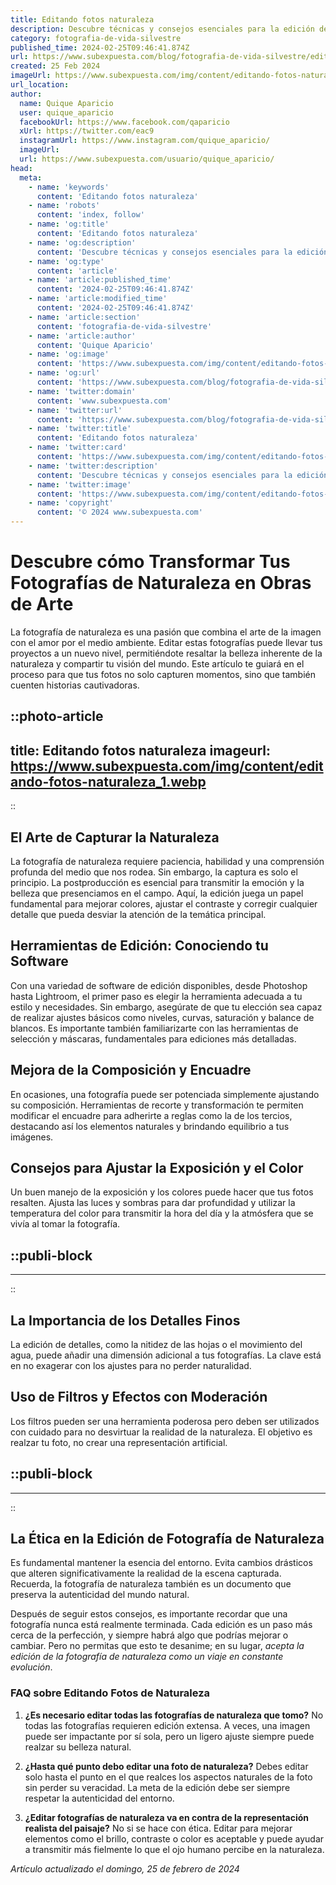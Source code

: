```yaml
---
title: Editando fotos naturaleza
description: Descubre técnicas y consejos esenciales para la edición de fotos de naturaleza que capturarán la belleza del mundo.
category: fotografia-de-vida-silvestre
published_time: 2024-02-25T09:46:41.874Z
url: https://www.subexpuesta.com/blog/fotografia-de-vida-silvestre/editando-fotos-naturaleza
created: 25 Feb 2024
imageUrl: https://www.subexpuesta.com/img/content/editando-fotos-naturaleza_1.webp
url_location:
author:
  name: Quique Aparicio
  user: quique_aparicio
  facebookUrl: https://www.facebook.com/qaparicio
  xUrl: https://twitter.com/eac9
  instagramUrl: https://www.instagram.com/quique_aparicio/
  imageUrl: 
  url: https://www.subexpuesta.com/usuario/quique_aparicio/
head:
  meta:
    - name: 'keywords'
      content: 'Editando fotos naturaleza'
    - name: 'robots'
      content: 'index, follow'
    - name: 'og:title'
      content: 'Editando fotos naturaleza'
    - name: 'og:description'
      content: 'Descubre técnicas y consejos esenciales para la edición de fotos de naturaleza que capturarán la belleza del mundo.'
    - name: 'og:type'
      content: 'article'
    - name: 'article:published_time'
      content: '2024-02-25T09:46:41.874Z'
    - name: 'article:modified_time'
      content: '2024-02-25T09:46:41.874Z'
    - name: 'article:section'
      content: 'fotografia-de-vida-silvestre'
    - name: 'article:author'
      content: 'Quique Aparicio'
    - name: 'og:image'
      content: 'https://www.subexpuesta.com/img/content/editando-fotos-naturaleza_1.webp'
    - name: 'og:url'
      content: 'https://www.subexpuesta.com/blog/fotografia-de-vida-silvestre/editando-fotos-naturaleza'
    - name: 'twitter:domain'
      content: 'www.subexpuesta.com'
    - name: 'twitter:url'
      content: 'https://www.subexpuesta.com/blog/fotografia-de-vida-silvestre/editando-fotos-naturaleza'
    - name: 'twitter:title'
      content: 'Editando fotos naturaleza'
    - name: 'twitter:card'
      content: 'https://www.subexpuesta.com/img/content/editando-fotos-naturaleza_1.webp'
    - name: 'twitter:description'
      content: 'Descubre técnicas y consejos esenciales para la edición de fotos de naturaleza que capturarán la belleza del mundo.'
    - name: 'twitter:image'
      content: 'https://www.subexpuesta.com/img/content/editando-fotos-naturaleza_1.webp'
    - name: 'copyright'
      content: '© 2024 www.subexpuesta.com'
---
```

# Descubre cómo Transformar Tus Fotografías de Naturaleza en Obras de Arte

La fotografía de naturaleza es una pasión que combina el arte de la imagen con el amor por el medio ambiente. Editar estas fotografías puede llevar tus proyectos a un nuevo nivel, permitiéndote resaltar la belleza inherente de la naturaleza y compartir tu visión del mundo. Este artículo te guiará en el proceso para que tus fotos no solo capturen momentos, sino que también cuenten historias cautivadoras.


::photo-article
---
title: Editando fotos naturaleza
imageurl: https://www.subexpuesta.com/img/content/editando-fotos-naturaleza_1.webp
---
::


## El Arte de Capturar la Naturaleza
La fotografía de naturaleza requiere paciencia, habilidad y una comprensión profunda del medio que nos rodea. Sin embargo, la captura es solo el principio. La postproducción es esencial para transmitir la emoción y la belleza que presenciamos en el campo. Aquí, la edición juega un papel fundamental para mejorar colores, ajustar el contraste y corregir cualquier detalle que pueda desviar la atención de la temática principal.

## Herramientas de Edición: Conociendo tu Software
Con una variedad de software de edición disponibles, desde Photoshop hasta Lightroom, el primer paso es elegir la herramienta adecuada a tu estilo y necesidades. Sin embargo, asegúrate de que tu elección sea capaz de realizar ajustes básicos como niveles, curvas, saturación y balance de blancos. Es importante también familiarizarte con las herramientas de selección y máscaras, fundamentales para ediciones más detalladas.

## Mejora de la Composición y Encuadre
En ocasiones, una fotografía puede ser potenciada simplemente ajustando su composición. Herramientas de recorte y transformación te permiten modificar el encuadre para adherirte a reglas como la de los tercios, destacando así los elementos naturales y brindando equilibrio a tus imágenes.

## Consejos para Ajustar la Exposición y el Color
Un buen manejo de la exposición y los colores puede hacer que tus fotos resalten. Ajusta las luces y sombras para dar profundidad y utilizar la temperatura del color para transmitir la hora del día y la atmósfera que se vivía al tomar la fotografía.


  ::publi-block
  ---
  ---
  ::
  
  
## La Importancia de los Detalles Finos
La edición de detalles, como la nitidez de las hojas o el movimiento del agua, puede añadir una dimensión adicional a tus fotografías. La clave está en no exagerar con los ajustes para no perder naturalidad.

## Uso de Filtros y Efectos con Moderación
Los filtros pueden ser una herramienta poderosa pero deben ser utilizados con cuidado para no desvirtuar la realidad de la naturaleza. El objetivo es realzar tu foto, no crear una representación artificial.


  ::publi-block
  ---
  ---
  ::
  
  
## La Ética en la Edición de Fotografía de Naturaleza
Es fundamental mantener la esencia del entorno. Evita cambios drásticos que alteren significativamente la realidad de la escena capturada. Recuerda, la fotografía de naturaleza también es un documento que preserva la autenticidad del mundo natural.

Después de seguir estos consejos, es importante recordar que una fotografía nunca está realmente terminada. Cada edición es un paso más cerca de la perfección, y siempre habrá algo que podrías mejorar o cambiar. Pero no permitas que esto te desanime; en su lugar, _acepta la edición de la fotografía de naturaleza como un viaje en constante evolución_.

### FAQ sobre Editando Fotos de Naturaleza

1. **¿Es necesario editar todas las fotografías de naturaleza que tomo?**
   No todas las fotografías requieren edición extensa. A veces, una imagen puede ser impactante por sí sola, pero un ligero ajuste siempre puede realzar su belleza natural.

2. **¿Hasta qué punto debo editar una foto de naturaleza?**
   Debes editar solo hasta el punto en el que realces los aspectos naturales de la foto sin perder su veracidad. La meta de la edición debe ser siempre respetar la autenticidad del entorno.

3. **¿Editar fotografías de naturaleza va en contra de la representación realista del paisaje?**
   No si se hace con ética. Editar para mejorar elementos como el brillo, contraste o color es aceptable y puede ayudar a transmitir más fielmente lo que el ojo humano percibe en la naturaleza.

_Artículo actualizado el domingo, 25 de febrero de 2024_